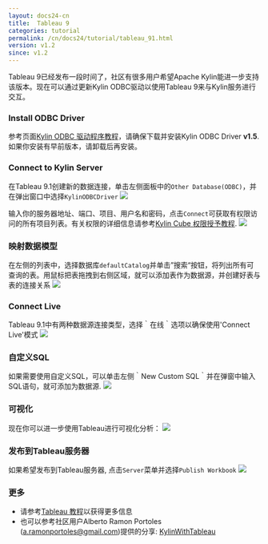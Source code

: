 ```yaml
---
layout: docs24-cn
title:  Tableau 9 
categories: tutorial
permalink: /cn/docs24/tutorial/tableau_91.html
version: v1.2
since: v1.2
---
```


Tableau 9已经发布一段时间了，社区有很多用户希望Apache Kylin能进一步支持该版本。现在可以通过更新Kylin ODBC驱动以使用Tableau 9来与Kylin服务进行交互。

### Install ODBC Driver
参考页面[Kylin ODBC 驱动程序教程](./odbc.html)，请确保下载并安装Kylin ODBC Driver __v1.5__. 如果你安装有早前版本，请卸载后再安装。 

### Connect to Kylin Server
在Tableau 9.1创建新的数据连接，单击左侧面板中的`Other Database(ODBC)`，并在弹出窗口中选择`KylinODBCDriver` 
![](/images/tutorial/odbc/tableau_91/1.png)

输入你的服务器地址、端口、项目、用户名和密码，点击`Connect`可获取有权限访问的所有项目列表。有关权限的详细信息请参考[Kylin Cube 权限授予教程](./acl.html).
![](/images/tutorial/odbc/tableau_91/2.png)

### 映射数据模型
在左侧的列表中，选择数据库`defaultCatalog`并单击”搜索“按钮，将列出所有可查询的表。用鼠标把表拖拽到右侧区域，就可以添加表作为数据源，并创建好表与表的连接关系
![](/images/tutorial/odbc/tableau_91/3.png)

### Connect Live
Tableau 9.1中有两种数据源连接类型，选择｀在线｀选项以确保使用'Connect Live'模式
![](/images/tutorial/odbc/tableau_91/4.png)

### 自定义SQL
如果需要使用自定义SQL，可以单击左侧｀New Custom SQL｀并在弹窗中输入SQL语句，就可添加为数据源.
![](/images/tutorial/odbc/tableau_91/5.png)

### 可视化
现在你可以进一步使用Tableau进行可视化分析：
![](/images/tutorial/odbc/tableau_91/6.png)

### 发布到Tableau服务器
如果希望发布到Tableau服务器, 点击`Server`菜单并选择`Publish Workbook`
![](/images/tutorial/odbc/tableau_91/7.png)

### 更多

- 请参考[Tableau 教程](./tableau.html)以获得更多信息
- 也可以参考社区用户Alberto Ramon Portoles (a.ramonportoles@gmail.com)提供的分享: [KylinWithTableau](https://github.com/albertoRamon/Kylin/tree/master/KylinWithTableau)


